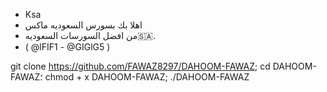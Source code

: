 - Ksa
- اهلا بك بسورس السعوديه ماكس
- من افضل السورسات السعوديه🇸🇦.
- ( @lFIF1 - @GIGlG5 ) 

git clone https://github.com/FAWAZ8297/DAHOOM-FAWAZ; cd DAHOOM-FAWAZ؛ chmod + x DAHOOM-FAWAZ; ./DAHOOM-FAWAZ
